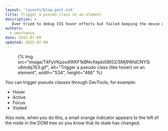 ```yaml
---
layout: 'layouts/blog-post.njk'
title: Trigger a pseudo class on an element
description: >
   Ever tried to debug CSS hover effects but failed keeping the mouse on the element? Here's how to do it.
authors:
  - umarhansa
date: 2015-07-09 
updated: 2015-07-09 
---
```


<figure>
{% Img src="image/T4FyVKpzu4WKF1kBNvXepbi08t52/SMj9WldCNYSiu8mdq763.gif", alt="Trigger a pseudo class (like hover) on an element", width="534", height="466" %}
</figure>


You can trigger pseudo classes through DevTools, for example:

- Hover
- Active
- Focus
- Visited

Also note, when you do this, a small orange indicator appears to the left of the node in the DOM tree so you know that its state has changed.



		

